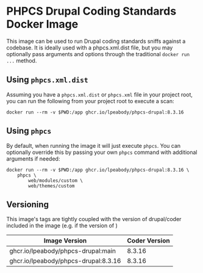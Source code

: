 # PHPCS Drupal Coding Standards Docker Image

This image can be used to run Drupal coding standards sniffs against a codebase. It is ideally used with a phpcs.xml.dist file, but you may optionally pass arguments and options through the traditional `docker run ...` method.

## Using `phpcs.xml.dist`

Assuming you have a `phpcs.xml.dist` or `phpcs.xml` file in your project root, you can run the following from your project root to execute a scan:

```
docker run --rm -v $PWD:/app ghcr.io/lpeabody/phpcs-drupal:8.3.16
```

## Using `phpcs`

By default, when running the image it will just execute `phpcs`. You can optionally override this by passing your own `phpcs` command with additional arguments if needed:

```
docker run --rm -v $PWD:/app ghcr.io/lpeabody/phpcs-drupal:8.3.16 \
    phpcs \
        web/modules/custom \
        web/themes/custom
```

## Versioning

This image's tags are tightly coupled with the version of drupal/coder included in the image (e.g. if the version of )

| Image Version | Coder Version |
|----------|-------|
| ghcr.io/lpeabody/phpcs-drupal:main | 8.3.16 |
| ghcr.io/lpeabody/phpcs-drupal:8.3.16 | 8.3.16 |

